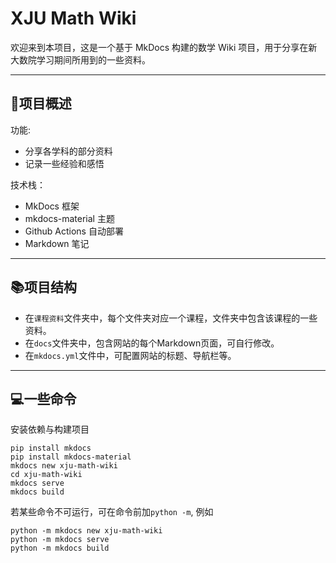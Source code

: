 # XJU Math Wiki
欢迎来到本项目，这是一个基于 MkDocs 构建的数学 Wiki 项目，用于分享在新大数院学习期间所用到的一些资料。

---

## 📝项目概述
功能:
- 分享各学科的部分资料
- 记录一些经验和感悟

技术栈：
- MkDocs 框架
- mkdocs-material 主题
- Github Actions 自动部署
- Markdown 笔记

---

## 📚项目结构
- 在`课程资料`文件夹中，每个文件夹对应一个课程，文件夹中包含该课程的一些资料。
- 在`docs`文件夹中，包含网站的每个Markdown页面，可自行修改。
- 在`mkdocs.yml`文件中，可配置网站的标题、导航栏等。

---

## 💻一些命令
安装依赖与构建项目
```shell
pip install mkdocs
pip install mkdocs-material
mkdocs new xju-math-wiki
cd xju-math-wiki
mkdocs serve
mkdocs build
```

若某些命令不可运行，可在命令前加`python -m`, 例如
```shell
python -m mkdocs new xju-math-wiki
python -m mkdocs serve
python -m mkdocs build
```

